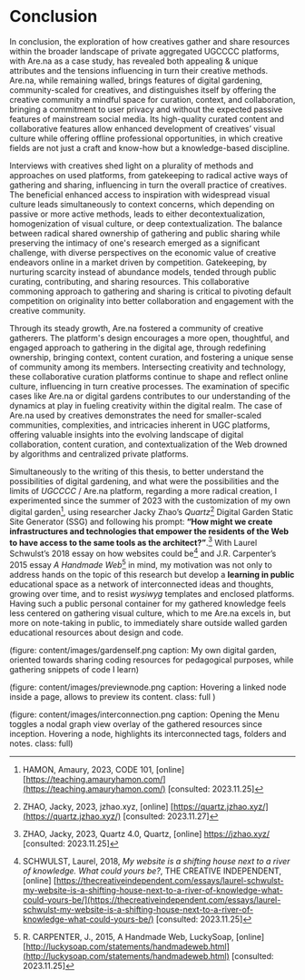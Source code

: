 <br class="breakpage">

# Conclusion

In conclusion, the exploration of how creatives gather and share resources within the broader landscape of private aggregated UGCCCC platforms, with <span class="arena">Are.na</span> as a case study, has revealed both appealing & unique attributes and the tensions influencing in turn their creative methods. <span class="arena">Are.na</span>, while remaining walled, brings features of digital gardening, community-scaled for creatives, and distinguishes itself by offering the creative community a mindful space for curation, context, and collaboration, bringing a commitment to user privacy and without the expected passive features of mainstream social media. Its high-quality curated content and collaborative features allow enhanced development of creatives’ visual culture while offering offline professional opportunities, in which creative fields are not just a craft and know-how but a knowledge-based discipline.

Interviews with creatives shed light on a plurality of methods and approaches on used platforms, from gatekeeping to radical active ways of gathering and sharing, influencing in turn the overall practice of creatives. The beneficial enhanced access to inspiration with widespread visual culture leads simultaneously to context concerns, which depending on passive or more active methods, leads to either decontextualization, homogenization of visual culture, or deep contextualization. The balance between radical shared ownership of gathering and public sharing while preserving the intimacy of one's research emerged as a significant challenge, with diverse perspectives on the economic value of creative endeavors online in a market driven by competition. Gatekeeping, by nurturing scarcity instead of abundance models, tended through public curating, contributing, and sharing resources. This collaborative commoning approach to gathering and sharing is critical to pivoting default competition on originality into better collaboration and engagement with the creative community.

Through its steady growth, <span class="arena">Are.na</span> fostered a community of creative gatherers. The platform's design encourages a more open, thoughtful, and engaged approach to gathering in the digital age, through redefining ownership, bringing context, content curation, and fostering a unique sense of community among its members. Intersecting creativity and technology, these collaborative curation platforms continue to shape and reflect online culture, influencing in turn creative processes. The examination of specific cases like <span class="arena">Are.na</span> or digital gardens contributes to our understanding of the dynamics at play in fueling creativity within the digital realm. The case of <span class="arena">Are.na</span> used by creatives demonstrates the need for smaller-scaled communities, complexities, and intricacies inherent in UGC platforms, offering valuable insights into the evolving landscape of digital collaboration, content curation, and contextualization of the Web drowned by algorithms and centralized private platforms.

Simultaneously to the writing of this thesis, to better understand the possibilities of digital gardening, and what were the possibilities and the limits of _UGCCCC_ / <span class="arena">Are.na</span> platform, regarding a more radical creation, I experimented since the summer of 2023 with the customization of my own digital garden[^gardenself], using researcher Jacky Zhao’s _Quartz_[^quartz] Digital Garden Static Site Generator (SSG) and following his prompt: **“How might we create infrastructures and technologies that empower the residents of the Web to have access to the same tools as the architect?”**.[^zhaoprompt] With Laurel Schwulst’s 2018 essay on how websites could be[^schwulst] and J.R. Carpenter’s 2015 essay _A Handmade Web_[^carpenter] in mind, my motivation was not only to address hands on the topic of this research but develop a **learning in public** educational space as a network of interconnected ideas and thoughts, growing over time, and to resist _wysiwyg_ templates and enclosed platforms. Having such a public personal container for my gathered knowledge feels less centered on gathering visual culture, which to me <span class="arena">Are.na</span> excels in, but more on note-taking in public, to immediately share outside walled garden educational resources about design and code.

[^gardenself]: HAMON, Amaury, 2023, CODE 101, [online] [https://teaching.amauryhamon.com/](https://teaching.amauryhamon.com/) [consulted: 2023.11.25]

[^quartz]: ZHAO, Jacky, 2023, jzhao.xyz, [online] [https://quartz.jzhao.xyz/](https://quartz.jzhao.xyz/) [consulted: 2023.11.27]

[^zhaoprompt]: ZHAO, Jacky, 2023, Quartz 4.0, Quartz, [online] https://jzhao.xyz/ [consulted: 2023.11.25]

[^schwulst]: SCHWULST, Laurel, 2018, _My website is a shifting house next to a river of knowledge. What could yours be?_, THE CREATIVE INDEPENDENT, [online] [https://thecreativeindependent.com/essays/laurel-schwulst-my-website-is-a-shifting-house-next-to-a-river-of-knowledge-what-could-yours-be/](https://thecreativeindependent.com/essays/laurel-schwulst-my-website-is-a-shifting-house-next-to-a-river-of-knowledge-what-could-yours-be/) [consulted: 2023.11.25]

[^carpenter]: R. CARPENTER, J., 2015, A Handmade Web, LuckySoap, [online] [http://luckysoap.com/statements/handmadeweb.html](http://luckysoap.com/statements/handmadeweb.html) [consulted: 2023.11.25]

(figure: content/images/gardenself.png caption: My own digital garden, oriented towards sharing coding resources for pedagogical purposes, while gathering snippets of code I learn)

(figure: content/images/previewnode.png caption: Hovering a linked node inside a page, allows to preview its content. class: full )

(figure: content/images/interconnection.png caption: Opening the Menu toggles a nodal graph view overlay of the gathered resources since inception. Hovering a node, highlights its interconnected tags, folders and notes. class: full)


